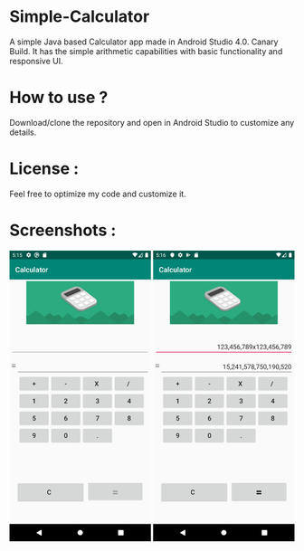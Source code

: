 # Simple-Calculator
A simple Java based Calculator app made in Android Studio 4.0. Canary Build. It has the simple arithmetic capabilities with basic functionality and responsive UI.

# How to use ?
Download/clone the repository and open in Android Studio to customize any details.

# License : 
Feel free to optimize my code and customize it.

# Screenshots :
<img src="src/main/res/cal_SS_01.png" width = "250" >
<img src="src/main/res/cal_SS_02.png" width = "250" >
